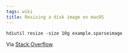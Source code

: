 ```yaml
---
tags: wiki
title: Resizing a disk image on macOS
---
```


```
hdiutil resize -size 10g example.sparseimage
```

Via [Stack Overflow](https://apple.stackexchange.com/a/427134).
